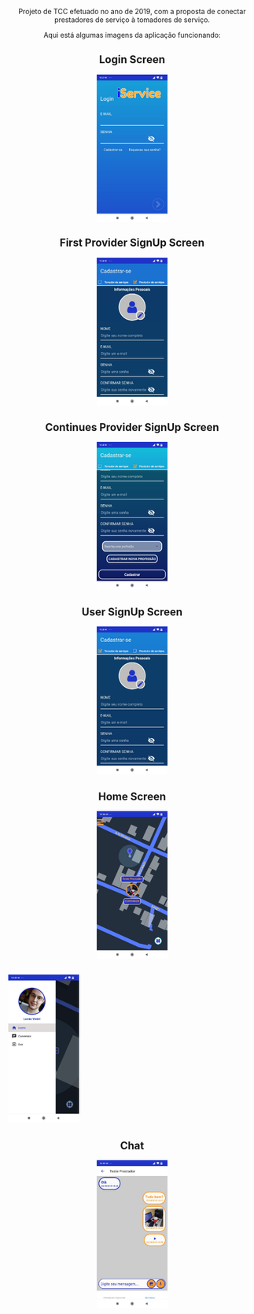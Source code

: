 <p align="center">
  Projeto de TCC efetuado no ano de 2019, com a proposta de conectar prestadores de serviço à tomadores de serviço.
</p>


<p align="center">
    Aqui está algumas imagens da aplicação funcionando:
</p>

<h2 align="center">Login Screen</h2>

<p align="center">
    <img src="https://raw.githubusercontent.com/LucasVanni/iService/master/ImagesForMarkdownFile/LoginScreen.jpeg?raw=true" align="center" height="300" alt="LoginScreen" />
</p>

<h2 align="center">First Provider SignUp Screen</h2>

<p align="center">
    <img src="https://raw.githubusercontent.com/LucasVanni/iService/master/ImagesForMarkdownFile/ProviderSignUpScreen.jpeg?raw=true" height="300" alt="Provider SignUp" />
</p>


<h2 align="center">Continues Provider SignUp Screen</h2>

<p align="center">
    <img src="https://raw.githubusercontent.com/LucasVanni/iService/master/ImagesForMarkdownFile/ProviderSignUpScreen2.jpeg?raw=true" height="300" alt="Provider SignUp part 2" />
</p>


<h2 align="center">User SignUp Screen</h2>

<p align="center">
    <img src="https://raw.githubusercontent.com/LucasVanni/iService/master/ImagesForMarkdownFile/UserSignUpScreen.jpeg?raw=true" height="300" alt="User SignUp" />
</p>



<h2 align="center">Home Screen</h2>

<p align="center">
    <img src="https://raw.githubusercontent.com/LucasVanni/iService/master/ImagesForMarkdownFile/HomeScreen.jpeg?raw=true" height="300" alt="Home Screen" />
</p>

<h2 align="center>Drawer Menu</h2>

<p align="center">
    <img src="https://raw.githubusercontent.com/LucasVanni/iService/master/ImagesForMarkdownFile/DrawerMenu.jpeg?raw=true" height="300" alt="Drawer Menu" />
</p>

<h2 align="center">Chat</h2>

<p align="center">
    <img src="https://raw.githubusercontent.com/LucasVanni/iService/master/ImagesForMarkdownFile/Chat.jpeg?raw=true" height="300" alt="Chat" />
</p>

